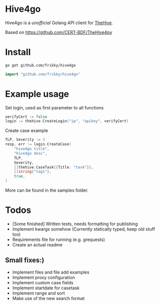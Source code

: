 # Hive4go
Hive4go is a _unofficial_ Golang API client for [TheHive](https://thehive-project.org/).

Based on https://github.com/CERT-BDF/TheHive4py


# Install
```Bash
go get github.com/frikky/hive4go
```

```Go
import "github.com/frikky/hive4go"
```

# Example usage
Set login, used as first parameter to all functions
```Go
verifyCert := false
login := thehive.CreateLogin("ip", "apikey", verifyCert)
```

Create case example
```Go
TLP, Severity := 3
resp, err := login.CreateCase(
	"hive4go title", 						
	"hive4go desc", 						
	TLP, 									
	Severity, 								
	[]thehive.CaseTask{{Title: "task"}}, 	
	[]string{"tags"},						
	true,									
)
```

More can be found in the samples folder.

# Todos
* [Some finished] Written tests, needs formatting for publishing 
* Implement kwargs somehow (Currently statically typed, keep old stuff too)
* Requirements file for running (e.g. grequests)
* Create an actual readme

## Small fixes:)
* Implement files and file add examples
* Implement proxy configuration 
* Implement custom case fields 
* Implement startdate for casetask 
* Implement range and sort 
* Make use of the new search format
